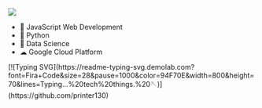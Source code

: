 <div styles={{"display":"flex"; "flex-direction": "row";}}>
  
  <img src="https://res.cloudinary.com/djc1umong/image/upload/v1681967919/ezgif.com-gif-maker_d6uzkc.gif"/>

  - 🥷 JavaScript Web Development
  - 🔭 Python
  - 🥡 Data Science 
  - ☁ Google Cloud Platform
</div>
[![Typing SVG](https://readme-typing-svg.demolab.com?font=Fira+Code&size=28&pause=1000&color=94F70E&width=800&height=70&lines=Typing...%20tech%20things.%20🪡)](https://github.com/printer130)






